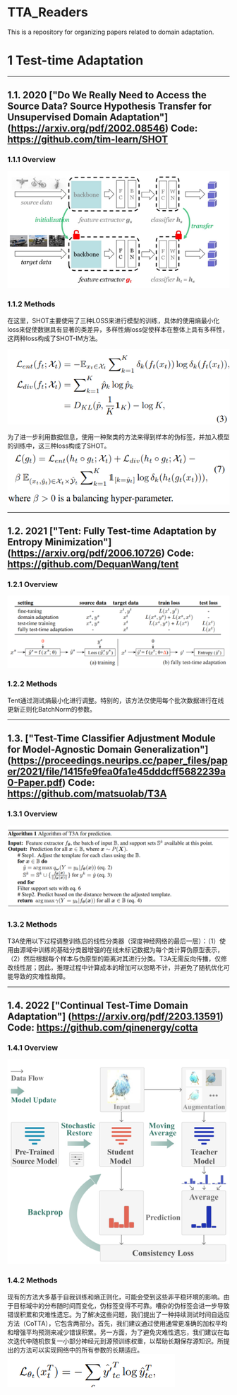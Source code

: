 # TTA_Readers
This is a repository for organizing papers related to domain adaptation.

# 1 Test-time Adaptation
-------------------------------------------------------------------------
## 1.1. 2020 ["Do We Really Need to Access the Source Data? Source Hypothesis Transfer for Unsupervised Domain Adaptation"] (https://arxiv.org/pdf/2002.08546) Code: https://github.com/tim-learn/SHOT

### 1.1.1 Overview 
![](./tta/img/shot.png)

### 1.1.2 Methods
在这里，SHOT主要使用了三种LOSS来进行模型的训练，具体的使用熵最小化loss来促使数据具有显著的类差异，多样性熵loss促使样本在整体上具有多样性，这两种loss构成了SHOT-IM方法。

![](./tta/img/loss/shot-im.png)

为了进一步利用数据信息，使用一种聚类的方法来得到样本的伪标签，并加入模型的训练中，这三种loss构成了SHOT。
![](./tta/img/loss/shot.png)

-------------------------------------------------------------------------
## 1.2. 2021 ["Tent: Fully Test-time Adaptation by Entropy Minimization"] (https://arxiv.org/pdf/2006.10726) Code: https://github.com/DequanWang/tent
### 1.2.1 Overview 
![](./tta/img/tent.png)

### 1.2.2 Methods
Tent通过测试熵最小化进行调整。特别的，该方法仅使用每个批次数据进行在线更新正则化BatchNorm的参数。

-------------------------------------------------------------------------
## 1.3. ["Test-Time Classifier Adjustment Module for Model-Agnostic Domain Generalization"] (https://proceedings.neurips.cc/paper_files/paper/2021/file/1415fe9fea0fa1e45dddcff5682239a0-Paper.pdf) Code: https://github.com/matsuolab/T3A

### 1.3.1 Overview 
![](./tta/img/t3a.png)

### 1.3.2 Methods
T3A使用以下过程调整训练后的线性分类器（深度神经网络的最后一层）：（1）使用由源域中训练的基础分类器增强的在线未标记数据为每个类计算伪原型表示，（2）然后根据每个样本与伪原型的距离对其进行分类。T3A无需反向传播，仅修改线性层；因此，推理过程中计算成本的增加可以忽略不计，并避免了随机优化可能导致的灾难性故障。

-------------------------------------------------------------------------
## 1.4. 2022 ["Continual Test-Time Domain Adaptation"] (https://arxiv.org/pdf/2203.13591) Code: https://github.com/qinenergy/cotta

### 1.4.1 Overview 
![](./tta/img/cotta.png)

### 1.4.2 Methods
现有的方法大多基于自我训练和熵正则化，可能会受到这些非平稳环境的影响。由于目标域中的分布随时间而变化，伪标签变得不可靠。嘈杂的伪标签会进一步导致错误积累和灾难性遗忘。为了解决这些问题，我们提出了一种持续测试时间自适应方法（CoTTA），它包含两部分。首先，我们建议通过使用通常更准确的加权平均和增强平均预测来减少错误积累。另一方面，为了避免灾难性遗忘，我们建议在每次迭代中随机恢复一小部分神经元到源预训练权重，以帮助长期保存源知识。所提出的方法可以实现网络中的所有参数的长期适应。
![](./tta/img/loss/cotta.png)
